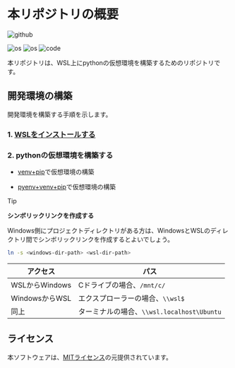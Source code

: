 <!--
    README
 -->

# 本リポジトリの概要

![github](https://img.shields.io/github/license/r-dev95/wsl_ubuntu_python)

![os](https://custom-icon-badges.herokuapp.com/badge/Windows-d3d3d3.svg?logo=windows)
![os](https://custom-icon-badges.herokuapp.com/badge/Ubuntu-d3d3d3.svg?logo=ubuntu)
![code](https://custom-icon-badges.herokuapp.com/badge/python-d3d3d3.svg?logo=python)

本リポジトリは、WSL上にpythonの仮想環境を構築するためのリポジトリです。

## 開発環境の構築

開発環境を構築する手順を示します。

### 1. [WSLをインストールする](docs/install_wsl.md)

### 2. pythonの仮想環境を構築する

* [venv+pip](docs/build_venv_pip.md)で仮想環境の構築

* [pyenv+venv+pip](docs/build_pyenv_venv_pip.md)で仮想環境の構築

> [!TIP]
>
> **シンボリックリンクを作成する**
>
> Windows側にプロジェクトディレクトリがある方は、WindowsとWSLのディレクトリ間でシンボリックリンクを作成するとよいでしょう。
>
> ``` bash
> ln -s <windows-dir-path> <wsl-dir-path>
> ```
>
> |アクセス      |パス                                      |
> |--------------|------------------------------------------|
> |WSLからWindows|Cドライブの場合、`/mnt/c/`                |
> |WindowsからWSL|エクスプローラーの場合、`\\wsl$`          |
> |同上          |ターミナルの場合、`\\wsl.localhost\Ubuntu`|

## ライセンス

本ソフトウェアは、[MITライセンス](LICENSE)の元提供されています。
